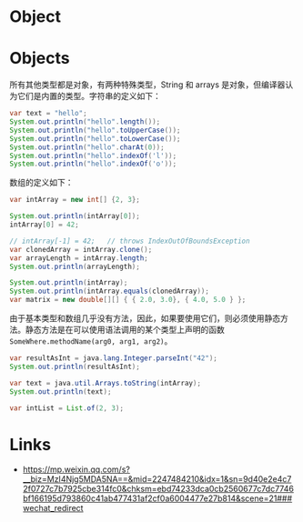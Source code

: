# Object

# Objects

所有其他类型都是对象，有两种特殊类型，String 和 arrays 是对象，但编译器认为它们是内置的类型。字符串的定义如下：

```java
var text = "hello";
System.out.println("hello".length());
System.out.println("hello".toUpperCase());
System.out.println("hello".toLowerCase());
System.out.println("hello".charAt(0));
System.out.println("hello".indexOf('l'));
System.out.println("hello".indexOf('o'));
```

数组的定义如下：

```java
var intArray = new int[] {2, 3};

System.out.println(intArray[0]);
intArray[0] = 42;

// intArray[-1] = 42;   // throws IndexOutOfBoundsException
var clonedArray = intArray.clone();
var arrayLength = intArray.length;
System.out.println(arrayLength);

System.out.println(intArray);
System.out.println(intArray.equals(clonedArray));
var matrix = new double[][] { { 2.0, 3.0}, { 4.0, 5.0 } };
```

由于基本类型和数组几乎没有方法，因此，如果要使用它们，则必须使用静态方法。静态方法是在可以使用语法调用的某个类型上声明的函数 `SomeWhere.methodName(arg0, arg1, arg2)`。

```java
var resultAsInt = java.lang.Integer.parseInt("42");
System.out.println(resultAsInt);

var text = java.util.Arrays.toString(intArray);
System.out.println(text);

var intList = List.of(2, 3);
```

# Links

- https://mp.weixin.qq.com/s?__biz=MzI4Njg5MDA5NA==&mid=2247484210&idx=1&sn=9d40e2e4c72f0727c7b7925cbe314fc0&chksm=ebd74233dca0cb2560677c7dc7746bf166195d793860c41ab477431af2cf0a6004477e27b814&scene=21###wechat_redirect
